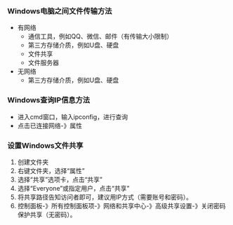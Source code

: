 ### Windows电脑之间文件传输方法 ###
- 有网络
	- 通信工具，例如QQ、微信、邮件（有传输大小限制）
	- 第三方存储介质，例如U盘、硬盘
	- 文件共享
	- 文件服务器
- 无网络
	- 第三方存储介质，例如U盘、硬盘
###  Windows查询IP信息方法 ###
- 进入cmd窗口，输入ipconfig，进行查询
- 点击已连接网络-》属性
### 设置Windows文件共享 ###
1. 创建文件夹
2. 右键文件夹，选择“属性”
3. 选择“共享”选项卡，点击“共享”
4. 选择“Everyone”或指定用户，点击“共享”
5. 将共享路径告知访问者即可，建议用IP方式（需要账号和密码）。
6. 控制面板-》所有控制面板项-》网络和共享中心-》高级共享设置-》关闭密码保护共享（无密码）。